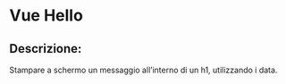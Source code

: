 # Vue Hello
## Descrizione:
Stampare a schermo un messaggio all’interno di un h1, utilizzando i data.